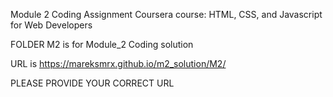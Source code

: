 Module 2 Coding Assignment Coursera course: HTML, CSS, and Javascript for Web Developers

FOLDER M2 is for Module_2 Coding solution

URL is https://mareksmrx.github.io/m2_solution/M2/

PLEASE PROVIDE YOUR CORRECT URL
